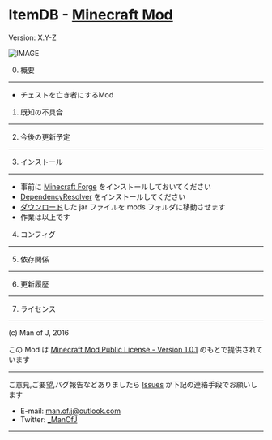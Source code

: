 ItemDB - [Minecraft Mod][homepage]
===============================
Version: X.Y-Z

![IMAGE](url "Description")


0. 概要
-------

  - チェストを亡き者にするMod


1. 既知の不具合
---------------


2. 今後の更新予定
-----------------


3. インストール
---------------

  - 事前に [Minecraft Forge][forge] をインストールしておいてください
  - [DependencyResolver][resolver] をインストールしてください
  - [ダウンロード][homepage]した jar ファイルを mods フォルダに移動させます
  - 作業は以上です


4. コンフィグ
-------------


5. 依存関係
-----------


6. 更新履歴
-----------


7. ライセンス
-------------

(c) Man of J, 2016

この Mod は [Minecraft Mod Public License - Version 1.0.1](./LICENSE.md) のもとで提供されています


********************************

ご意見,ご要望,バグ報告などありましたら [Issues](../../issues) か下記の連絡手段でお願いします
  - E-mail: <man.of.j@outlook.com>
  - Twitter: [_ManOfJ](https://twitter.com/_ManOfJ)

********************************

[//]: # ( リンクのエイリアス一覧 )

[homepage]: http://manofj.com/minecraft/
[forge]:    http://files.minecraftforge.net/
[resolver]: https://github.com/ManOfJ/DependencyResolver
[commons]:  https://github.com/ManOfJ/MC-Commons

